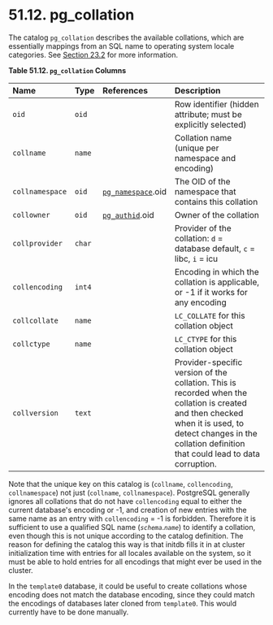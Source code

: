 # 51.12. pg\_collation

The catalog `pg_collation` describes the available collations, which are essentially mappings from an SQL name to operating system locale categories. See [Section 23.2](https://www.postgresql.org/docs/10/static/collation.html) for more information.

**Table 51.12. `pg_collation` Columns**

| Name | Type | References | Description |
| :--- | :--- | :--- | :--- |
| `oid` | `oid` |  | Row identifier \(hidden attribute; must be explicitly selected\) |
| `collname` | `name` |  | Collation name \(unique per namespace and encoding\) |
| `collnamespace` | `oid` | [`pg_namespace`](https://www.postgresql.org/docs/10/static/catalog-pg-namespace.html).oid | The OID of the namespace that contains this collation |
| `collowner` | `oid` | [`pg_authid`](https://www.postgresql.org/docs/10/static/catalog-pg-authid.html).oid | Owner of the collation |
| `collprovider` | `char` |  | Provider of the collation: `d` = database default, `c` = libc, `i` = icu |
| `collencoding` | `int4` |  | Encoding in which the collation is applicable, or -1 if it works for any encoding |
| `collcollate` | `name` |  | `LC_COLLATE` for this collation object |
| `collctype` | `name` |  | `LC_CTYPE` for this collation object |
| `collversion` | `text` |  | Provider-specific version of the collation. This is recorded when the collation is created and then checked when it is used, to detect changes in the collation definition that could lead to data corruption. |

Note that the unique key on this catalog is \(`collname`, `collencoding`, `collnamespace`\) not just \(`collname`, `collnamespace`\). PostgreSQL generally ignores all collations that do not have `collencoding` equal to either the current database's encoding or -1, and creation of new entries with the same name as an entry with `collencoding` = -1 is forbidden. Therefore it is sufficient to use a qualified SQL name \(_`schema`_._`name`_\) to identify a collation, even though this is not unique according to the catalog definition. The reason for defining the catalog this way is that initdb fills it in at cluster initialization time with entries for all locales available on the system, so it must be able to hold entries for all encodings that might ever be used in the cluster.

In the `template0` database, it could be useful to create collations whose encoding does not match the database encoding, since they could match the encodings of databases later cloned from `template0`. This would currently have to be done manually.

